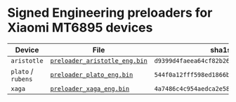 # Signed Engineering preloaders for Xiaomi MT6895 devices

| Device             | File                          | sha1sum                                    |
| ------------------ | ----------------------------- | ------------------------------------------ |
| `aristotle`        | [`preloader_aristotle_eng.bin`](https://raw.githubusercontent.com/xiaomi-mediatek-devs/mt6895_eng_preloaders/master/preloader_aristotle_eng.bin) | `d9399d4faeea64cf82b2675aa6b26bd8cbd75e36` |
| `plato` / `rubens` | [`preloader_plato_eng.bin`](https://raw.githubusercontent.com/xiaomi-mediatek-devs/mt6895_eng_preloaders/master/preloader_plato_eng.bin)         | `544f0a12fff598ed1866b695398d3b193b3ffc58` |
| `xaga`             | [`preloader_xaga_eng.bin`](https://raw.githubusercontent.com/xiaomi-mediatek-devs/mt6895_eng_preloaders/master/preloader_xaga_eng.bin)           | `4a7486c4c954aedca2e585ac92e5bd640bfa6bee` |

